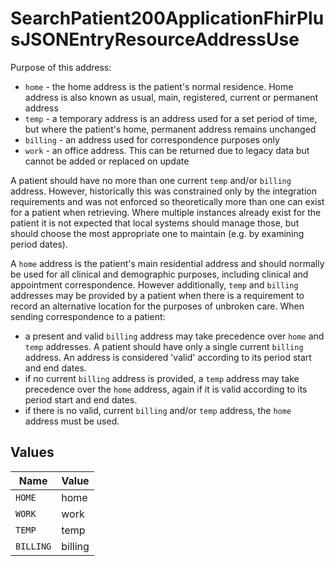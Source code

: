 # SearchPatient200ApplicationFhirPlusJSONEntryResourceAddressUse

Purpose of this address:
  * `home` - the home address is the patient's normal residence. Home address is also known as usual, main, registered, current or permanent address
  * `temp` - a temporary address is an address used for a set period of time, but where the patient's home, permanent address remains unchanged
  * `billing` - an address used for correspondence purposes only
  * `work` - an office address. This can be returned due to legacy data but cannot be added or replaced on update

  A patient should have no more than one current `temp` and/or `billing` address.
  However, historically this was constrained only by the integration requirements and was not enforced so theoretically more than one can exist for a patient when retrieving.
  Where multiple instances already exist for the patient it is not expected that local systems should manage those, but should choose the most appropriate one to maintain (e.g. by examining period dates).

  A `home` address is the patient's main residential address and should normally be used for all clinical and demographic purposes, including clinical and appointment correspondence.
  However additionally, `temp` and `billing` addresses may be provided by a patient when there is a requirement to record an alternative location for the purposes of unbroken care.
  When sending correspondence to a patient:
  *	a present and valid `billing` address may take precedence over `home` and `temp` addresses. A patient should have only a single current `billing` address. An address is considered 'valid' according to its period start and end dates.
  *	if no current `billing` address is provided, a `temp` address may take precedence over the `home` address, again if it is valid according to its period start and end dates.
  * if there is no valid, current `billing` and/or `temp` address, the `home` address must be used.



## Values

| Name      | Value     |
| --------- | --------- |
| `HOME`    | home      |
| `WORK`    | work      |
| `TEMP`    | temp      |
| `BILLING` | billing   |